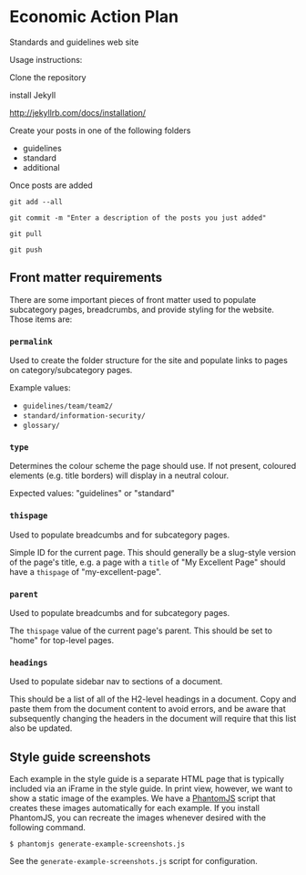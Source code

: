 Economic Action Plan
====================
 
Standards and guidelines web site

Usage instructions:

Clone the repository

install Jekyll

http://jekyllrb.com/docs/installation/


Create your posts in one of the following folders

* guidelines
* standard
* additional

Once posts are added

`git add --all`

`git commit -m "Enter a description of the posts you just added"`

`git pull`

`git push`


## Front matter requirements

There are some important pieces of front matter used to populate subcategory pages, breadcrumbs, and provide styling for the website. Those items are:

### `permalink`

Used to create the folder structure for the site and populate links to pages on category/subcategory pages.

Example values:

* `guidelines/team/team2/`
* `standard/information-security/`
* `glossary/`


### `type`

Determines the colour scheme the page should use. If not present, coloured elements (e.g. title borders) will display in a neutral colour.

Expected values: "guidelines" or "standard"

### `thispage`

Used to populate breadcumbs and for subcategory pages.

Simple ID for the current page. This should generally be a slug-style version of the page's title, e.g. a page with a `title` of "My Excellent Page" should have a `thispage` of "my-excellent-page".

### `parent`

Used to populate breadcumbs and for subcategory pages.

The `thispage` value of the current page's parent. This should be set to "home" for top-level pages.

### `headings`

Used to populate sidebar nav to sections of a document.

This should be a list of all of the H2-level headings in a document. Copy and paste them from the document content to avoid errors, and be aware that subsequently changing the headers in the document will require that this list also be updated.


## Style guide screenshots

Each example in the style guide is a separate HTML page that is typically included via an iFrame in the style guide. In print view, however, we want to show a static image of the examples. We have a [PhantomJS](http://phantomjs.org/) script that creates these images automatically for each example. If you install PhantomJS, you can recreate the images whenever desired with the following command. 


    $ phantomjs generate-example-screenshots.js

See the `generate-example-screenshots.js` script for configuration.



